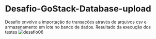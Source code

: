 # Desafio-GoStack-Database-upload
Desafio envolve a importação de transações através de arquivos csv e armazenamento em lote no banco de dados.
Resultado da execução dos testes
![desafio06](https://user-images.githubusercontent.com/38704936/83302000-f4c45b00-a1d0-11ea-9938-f9e72467007a.PNG)
